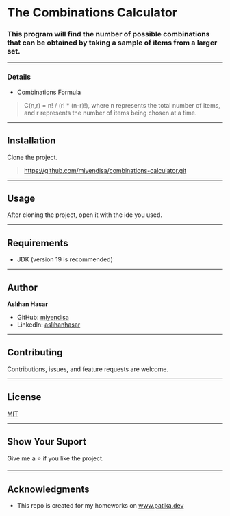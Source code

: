 # The Combinations Calculator

### This program will find the number of possible combinations that can be obtained by taking a sample of items from a larger set.

---

### Details

* Combinations Formula

> C(n,r) = n! / (r! * (n-r)!), where n represents the total number of items,
and r represents the number of items being chosen at a time.


---


## Installation
Clone the project.
> https://github.com/miyendisa/combinations-calculator.git

---

## Usage
After cloning the project, open it with the ide you used.

---

## Requirements
* JDK (version 19 is recommended)

---

## Author
**Aslıhan Hasar**

* GitHub: [miyendisa](https://github.com/miyendisa)
* LinkedIn: [aslıhanhasar](https://www.linkedin.com/in/asl%C4%B1hanhasar
  )
---

## Contributing
Contributions, issues, and feature requests are welcome.

---

## License

[MIT](https://choosealicense.com/licenses/mit/)

---

## Show Your Suport
Give me a &#11088; if you like the project.

---

## Acknowledgments
* This repo is created for my homeworks on www.patika.dev

